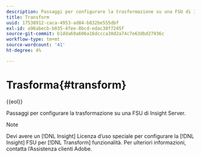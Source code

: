 ```yaml
---
description: Passaggi per configurare la trasformazione su una FSU di Insight Server.
title: Transform
uuid: 17538912-caca-4953-ad84-b832be555dbf
exl-id: a96abecb-b035-4fee-8bcd-edac38f7245f
source-git-commit: b1dda69a606a16dccca30d2a74c7e63dbd27936c
workflow-type: tm+mt
source-wordcount: '41'
ht-degree: 4%

---
```


# Trasforma{#transform}

{{eol}}

Passaggi per configurare la trasformazione su una FSU di Insight Server.

>[!NOTE]
>
>Devi avere un [!DNL Insight] Licenza d’uso speciale per configurare la [!DNL Insight] FSU per [!DNL Transform] funzionalità. Per ulteriori informazioni, contatta l’Assistenza clienti Adobe.
